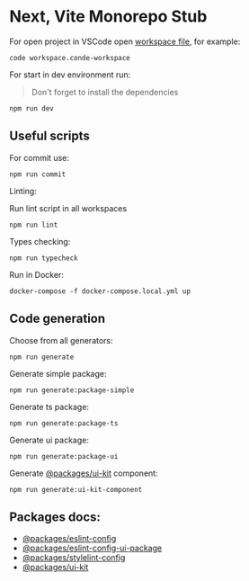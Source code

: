 # Next, Vite Monorepo Stub

For open project in VSCode open [workspace file](https://code.visualstudio.com/docs/editor/workspaces), for example:

```
code workspace.conde-workspace
```

For start in dev environment run:

> Don't forget to install the dependencies

```
npm run dev
```

## Useful scripts

For commit use:

```
npm run commit
```

Linting:

Run lint script in all workspaces

```
npm run lint
```

Types checking:

```
npm run typecheck
```

Run in Docker:

```
docker-compose -f docker-compose.local.yml up
```

## Code generation

Choose from all generators:

```
npm run generate
```

Generate simple package:

```
npm run generate:package-simple
```

Generate ts package:

```
npm run generate:package-ts
```

Generate ui package:

```
npm run generate:package-ui
```

Generate [@packages/ui-kit](/packages/ui-kit/) component:

```
npm run generate:ui-kit-component
```

## Packages docs:

- [@packages/eslint-config](/packages/eslint-config/README.md)
- [@packages/eslint-config-ui-package](/packages/eslint-config-ui-package/README.md)
- [@packages/stylelint-config](/packages/stylelint-config/README.md)
- [@packages/ui-kit](/packages/ui-kit/README.md)
